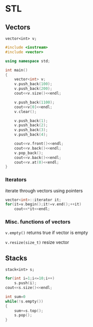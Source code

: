 # STL
## Vectors
`vector<int> v;`
```c++
#include <iostream>
#include <vector>

using namespace std;

int main()
{
	vector<int> v;
	v.push_back(100);
	v.push_back(200);
	cout<<v.size()<<endl;

	v.push_back(1100);
	cout<<v[0]<<endl;
	v.clear();

	v.push_back(1);
	v.push_back(2);
	v.push_back(3);
	v.push_back(4);

	cout<<v.front()<<endl;
	cout<<v.back()<<endl;
	v.pop_back();
	cout<<v.back()<<endl;
	cout<<v.at(0)<<endl;
}
```

### Iterators
iterate through vectors using pointers
```c++
vector<int>::iterator it;
for(it=v.begin();it!=v.end();++it)
	cout<<*it<<endl;
```

### Misc. functions of vectors
`v.empty()`
returns true if vector is empty

`v.resize(size_t)`
resize vector

## Stacks
`stack<int> s;`

```c++
for(int i=1;i<=10;i++)
	s.push(i);
cout<<s.size()<<endl;

int sum=0
while(!s.empty())
{
	sum+=s.top();
	s.pop();
}
```